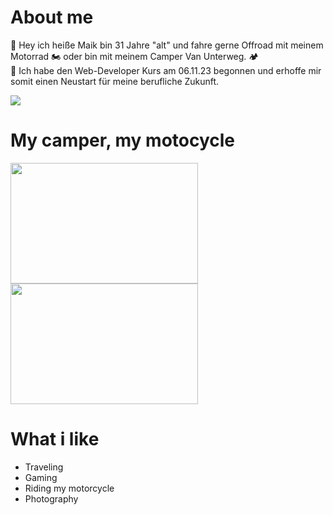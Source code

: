 # About me

🤙 Hey ich heiße Maik bin 31 Jahre "alt" und fahre gerne Offroad mit meinem Motorrad 🏍️ oder bin mit meinem Camper Van Unterweg. 🏕️  
🤖 Ich habe den Web-Developer Kurs am 06.11.23 begonnen und erhoffe mir somit einen Neustart für meine berufliche Zukunft.

![](https://media4.giphy.com/media/v1.Y2lkPTc5MGI3NjExd2cyZnZpMGV5c2wxdzZod3h0c2RtMGVhdHc4anFhbW9hMHF6MHA2aSZlcD12MV9pbnRlcm5hbF9naWZfYnlfaWQmY3Q9Zw/l0He4nkyI5cMhXzvW/giphy.gif)

# My camper, my motocycle
<img src="https://github.com/MaikBerdelmann/MaikBerdelmann/assets/149384055/058598cb-a215-43e4-8da5-ab72f56d9d31" width="300" height="193"> 
<img src="Desktop/Bilder/me_gif" width="300" height="193"> 

# What i like


- Traveling
- Gaming
- Riding my motorcycle
- Photography                                   
